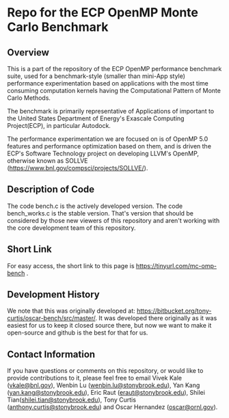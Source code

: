 # Repo for the ECP OpenMP Monte Carlo Benchmark 

## Overview 
This is a part of the repository of the ECP OpenMP performance benchmark suite, used for a benchmark-style (smaller than mini-App style) performance experimentation based on applications with the most time consuming computation kernels having the Computational Pattern of Monte Carlo Methods.

The benchmark is primarily representative of Applications of important to the United States Department of Energy's Exascale Computing Project(ECP), in particular Autodock.

The performance experimentation we are focused on is of OpenMP 5.0 features and performance optimization based on them, and is driven the ECP's Software Technology project on developing LLVM's OpenMP, otherwise known as SOLLVE (https://www.bnl.gov/compsci/projects/SOLLVE/).

## Description of Code

The code bench.c is the actively developed version. The code bench_works.c is the stable version. That's version that should be considered by those new viewers of this repository and aren't working with the core development team of this repository. 


## Short Link
For easy access, the short link to this page is https://tinyurl.com/mc-omp-bench .


## Development History
We note that this was originally developed at: https://bitbucket.org/tony-curtis/oscar-bench/src/master/. It was developed there originally as it was easiest for us to keep it closed source there, but now we want to make it open-source and github is the best for that for us. 


## Contact Information

If you have questions or comments on this repository, or would like to provide contributions to it, please feel free to email Vivek Kale (vkale@bnl.gov), Wenbin Lu (wenbin.lu@stonybrook.edu), Yan Kang (yan.kang@stonybrook.edu), Eric Raut (eraut@stonybrook.edu), Shilei Tian(shilei.tian@stonybrook.edu), Tony Curtis (anthony.curtis@stonybrook.edu) and Oscar Hernandez (oscar@ornl.gov).

